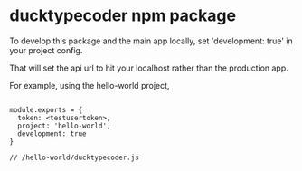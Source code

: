 # ducktypecoder npm package

To develop this package and the main app locally, set 'development: true' in your project config.

That will set the api url to hit your localhost rather than the production app.

For example, using the hello-world project,

```

module.exports = {
  token: <testusertoken>,
  project: 'hello-world',
  development: true
}

// /hello-world/ducktypecoder.js
```
